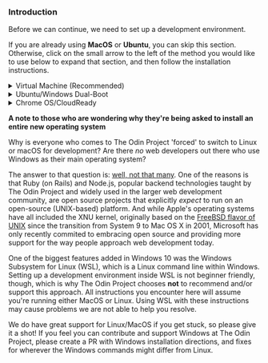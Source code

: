 ### Introduction
Before we can continue, we need to set up a development environment.

If you are already using **MacOS** or **Ubuntu**, you can skip this section. Otherwise, click on the small arrow to the left of the method you would like to use below to expand that section, and then follow the installation instructions.


<details markdown="block">
<summary class="dropDown-header">Virtual Machine (Recommended)
</summary>

Installing a Virtual Machine (VM) is the easiest and most reliable way to get started creating an environment for web development. A VM is an entire computer emulation that runs inside your current Operating System (OS), like Windows. The main drawback of a VM is that it can be slow because you’re essentially running two computers at the same time. We’ll do a few things to improve its performance.

### Step 1: Download VirtualBox and Xubuntu

Installing a VM is a simple process. This guide uses Oracle's VirtualBox program to create and run the VM. This program is open-source, free, and simple. What more can you ask for? Now, let's make sure we have everything downloaded and ready for installation.

**IMPORTANT**
  
Once you have completed these instructions, **you are expected to work entirely in the VM.** Maximize the window, add more virtual monitors if you have them, fire up the Internet Browser in the **Whisker Menu** <img src="https://i.imgur.com/EjSLkCZ.png" style="width:25px" title="The Whisker Menu Icon" alt="Whisker Menu Icon"> on the top left of the desktop. You should not be using anything outside of the VM while working on The Odin Project. If you feel like you have a good understanding after using the VM for a while, and or want to improve your experience, we recommend dual-booting Ubuntu, which there are instructions for below.

#### Step 1.1: Download VirtualBox

[Click here](https://www.virtualbox.org/wiki/Downloads "VirtualBox Downloads") and download VirtualBox for Windows hosts.

#### Step 1.2: Download Xubuntu

There are thousands of distributions of Linux out there, but Ubuntu is undoubtedly one of the most popular and user friendly. When installing Linux on a VM, we recommend [downloading Xubuntu 18.04](https://mirror.us.leaseweb.net/ubuntu-cdimage/xubuntu/releases/18.04/release/xubuntu-18.04.5-desktop-amd64.iso "Xubuntu Download Link"). Xubuntu uses the same base software as Ubuntu but has a desktop environment that requires fewer computer resources and is therefore ideal for virtual machines.

### Step 2: Install VirtualBox and set up Xubuntu

#### Step 2.1: Install VirtualBox

Installing VirtualBox is very straightforward. It doesn’t require much technical knowledge and is the same process as installing any other program on your Windows computer. Double clicking the downloaded VirtualBox file will start the installation process. During the installation, you’ll be presented with various options. Leave them in their default state unless you are certain about their behavior. As the software installs, the progress bar might appear to be stuck; just wait for it to finish.

#### Step 2.2: Prepare VirtualBox for Xubuntu

Now that you have VirtualBox installed, launch the program. Once open, you should see the start screen.

<img style="width:initial; padding: 0em;" src="https://i.imgur.com/KKhCk0O.png" alt="The VirtualBox start screen" title="A new start">

Click on the “New” button to create a virtual operating system. Give it a name of “Xubuntu”, leave the “Machine Folder” as is, set the “Type” to “Linux” and be sure “Version” is set to “Ubuntu (64-bit)”. Continue by pressing “Next”, and choose the following options in the next steps:

<img style="border-style: solid; border-width: thin; width:initial; padding: 0em;" src="https://i.imgur.com/v5DB5VZ.png" alt="The VirtualBox Create Virtual Machine window" title="Xubuntu should make the Version be Ubuntu (64-bit) automatically">

1. Memory size: Use 2048 MB or more if possible. Ideally, this amount should be about half of your computer’s maximum memory. For example, if you have 8 GB of RAM, allocate 4096 MB (1024 MB to 1 GB) to your VM’s operating system. If you do not know how much RAM is available to you, please click [here](https://www.google.com/search?q=how+to+find+out+how+much+ram+you+have).
   
   <img style="border-style: solid; border-width: thin; width:initial; padding: 0em;" src="https://i.imgur.com/U9OUMYy.png" alt="The VirtualBox RAM window" title="Please allow me to Google that for you">

2. Hard disk: Click **“Create a virtual hard disk now”.**
   
   <img style="border-style: solid; border-width: thin; width:initial; padding: 0em;" src="https://i.imgur.com/NSUorQQ.png" alt="The VirtualBox Create Hard Disk window 1" title="This is the default selection">

3. Hard disk file type: Choose the **VDI (VirtualBox disk image)** option.
   
   <img style="border-style: solid; border-width: thin; width:initial; padding: 0em;" src="https://i.imgur.com/O6UROTf.png" alt="The VirtualBox Create Virtual Hard Disk window 2" title="This is also the default selection">
   
4. Storage on physical hard disk: **“Dynamically allocated”**.
   
   <img style="border-style: solid; border-width: thin; width:initial; padding: 0em;" src="https://i.imgur.com/LbU5cpc.png" alt="The VirtualBox Create Virtual Hard Disk window 3" title="Yet another default selection">
  
5. File location and size: We recommend **at least 20 GB** for the virtual hard disk.
   
   <img style="border-style: solid; border-width: thin; width:initial; padding: 0em;" src="https://i.imgur.com/gR21gCK.png" alt="The VirtualBox Create Virtual Hard Disk window 4" title="You could make it 21 GB if you want">

After completing the last step, click the **“Create”** button. Your new virtual OS should now appear in the menu. With **Xubuntu** selected, click on the **"Settings"** button on the navigation bar, highlighted in red below.

<img style="width:initial; padding: 0em;" src="https://i.imgur.com/cmP2CH7.png" alt="The VirtualBox Home screen with Xubuntu" title="Or you can right-click Xubuntu and go to Settings">

 Click on the **“System”** tab and then the **“Processor”** tab. Increase the Processor(s) to 2. If this screen prevents you from increasing processors, you likely need to <a href="https://www.google.com/search?q=enable+virtualization+windows" target="_blank">enable virtualization in your computer’s BIOS/UEFI settings</a>. If you have a single core processor, you will not be able to change this setting.
 
<img style="width:initial; padding: 0em;" src="https://i.imgur.com/WAW79ep.png" alt="The Xubuntu System Settings Processor window" title="Weirdly enough, some people still have single core processors">

If you have more than one monitor, you can create additional monitors by increasing the **"Monitor Count"** attribute in the **"Display"** tab. Please be sure to increase the **"Video Memory"** slider until it is in the green. **All other settings should remain default.**

<img style="width:initial; padding: 0em;" src="https://i.imgur.com/qtJdmAo.png" alt="The Xubuntu System Settings Display window" title="This feature works surprisingly well">

With all that complete, click **"OK"** to save the changes.

You cannot install Xubuntu without mounting the ISO you downloaded earlier. We will do that now. Click on the section labeled **[Optical Drive] Empty** to the right of the text labeled **IDE Secondary Master** under **Storage** at the main VirtualBox screen, while Xubuntu is selected. This will open up a dropdown menu, click **Choose/Create a disk image...**.

<img style="width:initial; padding: 0em;" src="https://i.imgur.com/GHEDUmv.png" alt="The VirtualBox Home Screen again" title="This is much easier now">

The next window that opens, click on the Blue Circle with the Green Plus labeled **Add**, and locate your Xubuntu ISO file you downloaded earlier. Choose the ISO and click open.

<img style="width:initial; padding: 0em;" src="https://i.imgur.com/1af8WwO.png" alt="The Xubuntu - Opticial Disk Selector screen" title="So much easier">

You should now see the ISO on the Disk Selector screen. Click it and hit the **Choose** button at the bottom.

<img style="width:initial; padding: 0em;" src="https://i.imgur.com/2c402Xx.png" alt="The Xubuntu - Opticial Disk Selector screen but with an ISO loaded" title="And it works">

You can now start the VM by right clicking on the icon in the menu and by clicking the large "Start" arrow at the top.

When the VM starts up, you'll be asked to install Xubuntu. All of the default options can be left alone, including the Installation type ("Erase disk and install Ubuntu"). It may sound dangerous, but the VM can only see the "Hard Drive" of the VM. This is the beauty of VMs: the ability to separate the physical space of your computer across many VMs. While installing, be sure to take note of the password and username you chose, we will need these later.

The rest of the installation is pretty straightforward, but if you have any questions, you can find Ubuntu's official installation guide for Ubuntu [here](https://tutorials.ubuntu.com/tutorial/tutorial-install-ubuntu-desktop#0).

### Step 3: Install and Enable Guest Additions

Your regular operating system (Windows in this case) is called the **Host**, and all other operating systems that run as VMs are called **Guests**. To make working in your Guest OS easier, you need to install Guest Additions. It adds useful functionality to the Guest OS, such as full-screen guest mode.

While your VM is running, do the following steps:

  1. Click the **Whisker Menu** <img src="https://i.imgur.com/EjSLkCZ.png" style="width:25px" title="The Whisker Menu Icon" alt="Whisker Menu Icon"> on the top left of the desktop.
  2. Type `Software Updater` in the text field that opens up and click on the item with the same name.
  3. Install all available updates. If there are no available updates, move on to Step 5.
  4. If the **Software Updater** is stuck waiting for an **unattended upgrade** to finish, reboot the VM and start again from Step 1.
  5. Open a terminal with `ctrl + alt + t` or opening the **Whisker Menu** and typing in **Terminal** (the shortcut is obviously faster).
  6. Copy and paste this into the terminal: `sudo apt install linux-headers-$(uname -r) build-essential dkms`. Enter your password when it asks you to. _(__note__: Your password will not be visible in the terminal. This is a security feature to protect your password. Press `Enter` when done.)_
  7. If you get the following errors: **Unable to locate package build-essential** and **Unable to locate package dkms**, paste in the following: `sudo apt-get install build-essential` and enter your password. Otherwise, move on to Step 8.
  8. Type `Y` when it asks you to and let it finish installing. Close the terminal when it is finished.
  9. Click **Devices** on the VM toolbar -> **Insert Guest additions CD image** in the menu bar.
  10. Wait for the CD image to mount, it will show the CD on the desktop as solid, not transparent, and a window will show on the top right of the VM screen saying it was successfully mounted.
  11. Double-click on the CD icon on the VM desktop.
  12. In the new window that opens, right click on the white-space or any file/folder, and click **Open Terminal Here**.
  13. In the newly opened terminal window, paste `sudo ./VBoxLinuxAdditions.run` and hit enter.
  14. Once it finishes, close the terminal and the CD folder.
  15. Right-click CD on the VM desktop and click **Eject Volume**. It will not eject if the CD folder is open.
  16. Reboot your VM (which you can do by typing `reboot` and hitting enter in a terminal).
  17. You can now maximize the VM window, use the shared clipboard, and create additional displays, among many other useful features. These options are available on the VM toolbar under **View** and **Device**.
  
  **NOTE**: 

* If upon trying to start the VM you only get a black screen, close and "power off" the VM, click "Settings -> Display" and make sure "Enable 3D Acceleration" is UNCHECKED, and Video memory is set to AT LEAST 128mb. 
* If you receive an error when trying to mount the Guest Additions CD image ("Unable to insert the virtual optical disk"), please reboot your host (Windows/OSX) operating system. Afterwards, ensure that there is no image file mounted in *both* Virtual Box as well as in the file system of the VM.
* If you encounter the error "VirtualBox-Error: Failed to open a session for the virtual machine..." you might have to turn on 'virtualization' in your host's BIOS settings. If you are using Windows as your host OS you can follow these [instructions](https://2nwiki.2n.cz/pages/viewpage.action?pageId=75202968), otherwise just google how to turn it on for your specific OS.

### Step 4: Understand Your New VM

Here are some tips to help you get started in a virtual environment:

* All your work should happen in the VM. You will install everything you need for coding, including your text editor, Ruby, and Rails inside the VM. The Xubuntu installation inside of your VM also comes with a web browser pre-installed.

* To install software on your VM, you will follow the Ubuntu installation instructions from inside the Xubuntu VM.

* All of the development that you'll do related to TOP will be done in the VM.

* We recommend going full screen (Edit > Full-screen Mode) and forgetting about your host OS (Windows). For best performance, close all programs inside of your host OS when running your VM.

* If you added additional monitors in the "Display" tab of your VM settings, with the VM running, clicking "View" -> "Virtual Screen 2" -> "Enable". You can run fullscreen with multiple monitors, but it may ask for more "Video Memory", which you should have increased when adding more monitors. Upon exiting fullscreen, your secondary display may close. You can reopen it with these instructions.

</details>

<details markdown="block">
<summary class="dropDown-header">Ubuntu/Windows Dual-Boot
</summary>

**Read this entire section before starting**

Dual-booting provides two operating systems on your computer that you can switch between with a simple reboot. One OS will not modify the other unless you explicitly tell it to do so. Before you continue, be sure to back up any important data and to have a way to ask for help. If you get lost, scared, or stuck, we're here to help in the [Odin Tech Support chat room](https://discordapp.com/channels/505093832157691914/514204667245363200). Come say "Hi"!

### Step 1: Download Ubuntu

First, you need to download the version of Ubuntu you want to install on your computer. Ubuntu comes in different versions ("flavors"), but we suggest the standard [Ubuntu](https://www.ubuntu.com/download/desktop). If you're using an older computer, we recommend [Xubuntu](https://xubuntu.org/). Be sure to download the 64-bit version of [Ubuntu](https://www.ubuntu.com/download/desktop/thank-you?version=18.04.1&architecture=amd64) or [Xubuntu](http://ftp.ussg.iu.edu/linux/xubuntu/18.04/release/xubuntu-18.04.3-desktop-amd64.iso).

### Step 2: Create a Bootable Flash Drive

Next, follow [this guide](https://tutorials.ubuntu.com/tutorial/tutorial-create-a-usb-stick-on-windows#0) to create a bootable flash drive so that you can install Ubuntu on your hard drive. If you don't have a flash drive, you can also use a CD or DVD.

Note: You can use this method to try out [different flavors of Ubuntu](https://www.ubuntu.com/download/flavours) if you'd like. These images allow you to try out different flavors without committing to an installation. Be aware that running the OS from a flash drive will cause the OS to be slow and can decrease the life of your flash drive.

### Step 3: Install Ubuntu

#### Step 3.1: Boot from the Flash Drive

First, you need to boot Ubuntu from your flash drive. The exact steps may vary, but in general, you will need to do the following:

* Insert the flash drive into the computer.
* Reboot the computer.
* Select the flash drive as the bootable device instead of the hard drive.

For example, on a Dell computer, you would need to plug in the flash drive, reboot the computer, and press the F12 key while the computer is first booting up to bring up the boot menu. From there, you can select to boot from the flash drive. Your computer may not be exactly the same, but Google can help you figure it out.

#### Step 3.2: Install Ubuntu

If you would like to test out the version of Ubuntu on the flash drive, click 'Try me'. When you have found a flavor of Ubuntu you like, click 'Install' and continue to the next step.

Installing Ubuntu is where the real changes start happening on your computer. The default settings are mostly perfect, but be sure to **"Install Ubuntu alongside Windows"** and change the allocated disk space allowed for Ubuntu to 30 GB (or more if you can).

For step-by-step instructions, please follow this [installation guide](https://tutorials.ubuntu.com/tutorial/tutorial-install-ubuntu-desktop#0) from the creators of Ubuntu.

</details>

<details markdown="block">
<summary class="dropDown-header">Chrome OS/CloudReady
</summary>

With the recent addition of Linux (Beta), the Chrome OS platform has been opened up to the ability to install native Linux applications. If you wish to use your Chromebook to complete The Odin Project, you will need to ensure you meet a couple requirements:

1. You have a [supported Chromebook](https://www.chromium.org/chromium-os/chrome-os-systems-supporting-linux)
2. You can install [Linux (Beta)](https://support.google.com/chromebook/answer/9145439?hl=en)

Once you have successfully met both of these requirements, you should be able to follow along with the Linux instructions throughout the entire curriculum. 

**Note for CloudReady users**

Currently there is a bug preventing CloudReady v83.4 from successfully installing Linux (Beta). This was resolved in version 85.2.

</details>
  
**A note to those who are wondering why they're being asked to install an entire new operating system**

Why is everyone who comes to The Odin Project 'forced' to switch to Linux or macOS for development? Are there *no* web developers out there who use Windows as their main operating system? 

The answer to that question is: [well, not that many](https://onezero.medium.com/microsoft-failed-developers-and-now-it-has-a-plan-to-win-them-back-ecdafde5b20). One of the reasons is that Ruby (on Rails) and Node.js, popular backend technologies taught by The Odin Project and widely used in the larger web development community, are open source projects that explicitly *expect* to run on an open-source (UNIX-based) platform. And while Apple's operating systems have all included the XNU kernel, originally based on the [FreeBSD flavor of UNIX](https://www.freebsd.org/) since the transition from System 9 to Mac OS X in 2001, Microsoft has only recently commited to embracing open source and providing more support for the way people approach web development today.   

One of the biggest features added in Windows 10 was the Windows Subsystem for Linux (WSL), which is a Linux command line within Windows. Setting up a development environment inside WSL is not beginner friendly, though, which is why The Odin Project chooses **not** to recommend and/or support this approach. All instructions you encounter here will assume you're running either MacOS or Linux. Using WSL with these instructions may cause problems we are not able to help you resolve. 

We do have great support for Linux/MacOS if you get stuck, so please give it a shot! If you feel you can contribute and support Windows at The Odin Project, please create a PR with Windows installation directions, and fixes for wherever the Windows commands might differ from Linux.
